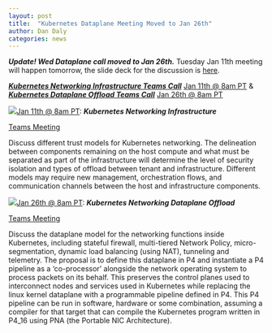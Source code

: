 ```yaml
---
layout: post
title:  "Kubernetes Dataplane Meeting Moved to Jan 26th"
author: Dan Daly
categories: news 
---
```


***Update!  Wed Dataplane call moved to Jan 26th.*** Tuesday Jan 11th meeting will happen tomorrow, the slide deck for the discussion is [here](https://ipdk.io/documentation/IPDK-io%20-%20Recipes.pdf).  

***[Kubernetes Networking Infrastructure Teams Call](https://teams.microsoft.com/l/meetup-join/19%3ameeting_NzAwMjMzOTItMzAxZC00MjM4LTgwMjQtNDFkZTYxYTQ1NGZi%40thread.v2/0?context=%7b%22Tid%22%3a%2246c98d88-e344-4ed4-8496-4ed7712e255d%22%2c%22Oid%22%3a%221232290d-c824-4050-a582-15598b1d126b%22%7d)*** <a href="https://calendar.google.com/event?action=TEMPLATE&amp;tmeid=NGxwbDl0aHI3cWYxbDhxdTRkZDJmanQwdmIga29hdDliOTEyYWhqazBuZmVqaTUydWZhNW9AZw&amp;tmsrc=koat9b912ahjk0nfeji52ufa5o%40group.calendar.google.com">Jan 11th @ 8am PT</a> & ***[Kubernetes Dataplane Offload Teams Call](https://www.google.com/url?q=https://teams.microsoft.com/l/meetup-join/19%253ameeting_NjU0Y2M5MzctZmQ0MS00MGY4LWFjNzctYTkyZDNiOGE3Yzll%2540thread.v2/0?context%3D%257b%2522Tid%2522%253a%252246c98d88-e344-4ed4-8496-4ed7712e255d%2522%252c%2522Oid%2522%253a%25221232290d-c824-4050-a582-15598b1d126b%2522%257d&sa=D&source=calendar&usd=2&usg=AOvVaw1MfmZaQUvuUJ1XC8q9IySN)*** <a target="_blank" href="https://calendar.google.com/event?action=TEMPLATE&amp;tmeid=M3NvYzVvY3ZyazU0NHU5dGlmMGZxdHJjNzkga29hdDliOTEyYWhqazBuZmVqaTUydWZhNW9AZw&amp;tmsrc=koat9b912ahjk0nfeji52ufa5o%40group.calendar.google.com">Jan 26th @ 8am PT</a>  

<a href="https://calendar.google.com/event?action=TEMPLATE&amp;tmeid=NGxwbDl0aHI3cWYxbDhxdTRkZDJmanQwdmIga29hdDliOTEyYWhqazBuZmVqaTUydWZhNW9AZw&amp;tmsrc=koat9b912ahjk0nfeji52ufa5o%40group.calendar.google.com"><img border="0" src="https://www.google.com/calendar/images/ext/gc_button1_en.gif">Jan 11th @ 8am PT</a>:  ***Kubernetes Networking Infrastructure***

[Teams Meeting](https://teams.microsoft.com/l/meetup-join/19%3ameeting_NzAwMjMzOTItMzAxZC00MjM4LTgwMjQtNDFkZTYxYTQ1NGZi%40thread.v2/0?context=%7b%22Tid%22%3a%2246c98d88-e344-4ed4-8496-4ed7712e255d%22%2c%22Oid%22%3a%221232290d-c824-4050-a582-15598b1d126b%22%7d)

Discuss different trust models for Kubernetes networking. The delineation between components remaining on the host compute and what must be separated as part of the infrastructure will determine the level of security isolation and types of offload between tenant and infrastructure. Different models may require new management, orchestration flows, and communication channels between the host and infrastructure components.

<a href="https://calendar.google.com/event?action=TEMPLATE&amp;tmeid=NGxwbDl0aHI3cWYxbDhxdTRkZDJmanQwdmIga29hdDliOTEyYWhqazBuZmVqaTUydWZhNW9AZw&amp;tmsrc=koat9b912ahjk0nfeji52ufa5o%40group.calendar.google.com"><img border="0" src="https://www.google.com/calendar/images/ext/gc_button1_en.gif">Jan 26th @ 8am PT</a>:  ***Kubernetes Networking Dataplane Offload***

[Teams Meeting](https://www.google.com/url?q=https://teams.microsoft.com/l/meetup-join/19%253ameeting_NjU0Y2M5MzctZmQ0MS00MGY4LWFjNzctYTkyZDNiOGE3Yzll%2540thread.v2/0?context%3D%257b%2522Tid%2522%253a%252246c98d88-e344-4ed4-8496-4ed7712e255d%2522%252c%2522Oid%2522%253a%25221232290d-c824-4050-a582-15598b1d126b%2522%257d&sa=D&source=calendar&usd=2&usg=AOvVaw1MfmZaQUvuUJ1XC8q9IySN)

 Discuss the dataplane model for the networking functions inside Kubernetes,  including stateful firewall, multi-tiered Network Policy, micro-segmentation, dynamic load balancing (using NAT), tunneling and telemetry.  The proposal is to define this dataplane in P4 and instantiate a P4 pipeline as a ‘co-processor’ alongside the network operating system to process packets on its behalf.  This preserves the control planes used to interconnect nodes and services used in Kubernetes while replacing the linux kernel dataplane with a programmable pipeline defined in P4.  This P4 pipeline can be run in software, hardware or some combination, assuming a compiler for that target that can compile the Kubernetes program written in P4_16 using PNA (the Portable NIC Architecture).
